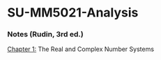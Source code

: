 # SU-MM5021-Analysis

### Notes (Rudin, 3rd ed.)

[Chapter 1:](docs/ch1.md) The Real and Complex Number Systems